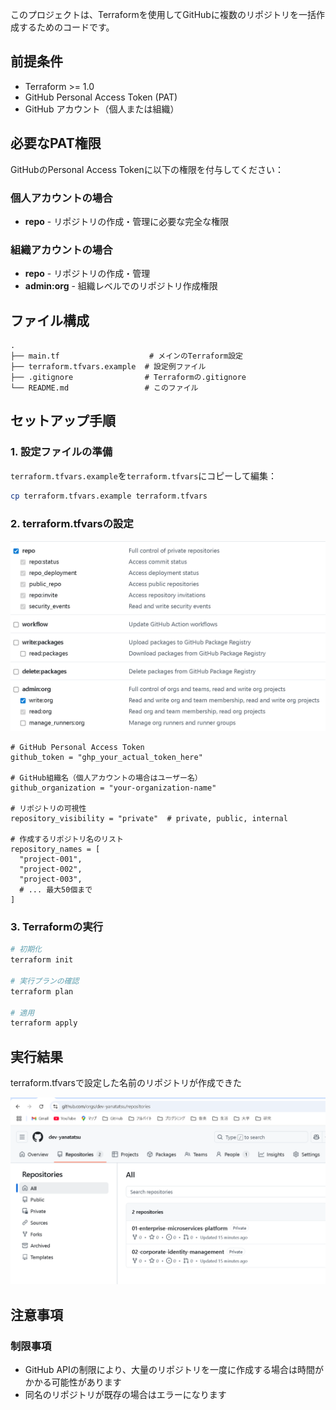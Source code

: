 このプロジェクトは、Terraformを使用してGitHubに複数のリポジトリを一括作成するためのコードです。

## 前提条件

- Terraform >= 1.0
- GitHub Personal Access Token (PAT)
- GitHub アカウント（個人または組織）

## 必要なPAT権限

GitHubのPersonal Access Tokenに以下の権限を付与してください：

### 個人アカウントの場合
- **repo** - リポジトリの作成・管理に必要な完全な権限

### 組織アカウントの場合
- **repo** - リポジトリの作成・管理
- **admin:org** - 組織レベルでのリポジトリ作成権限

## ファイル構成

```
.
├── main.tf                    # メインのTerraform設定
├── terraform.tfvars.example  # 設定例ファイル
├── .gitignore                # Terraformの.gitignore
└── README.md                 # このファイル
```

## セットアップ手順

### 1. 設定ファイルの準備

`terraform.tfvars.example`を`terraform.tfvars`にコピーして編集：

```bash
cp terraform.tfvars.example terraform.tfvars
```

### 2. terraform.tfvarsの設定
![](./Docs/pat.png)
```hcl
# GitHub Personal Access Token
github_token = "ghp_your_actual_token_here"

# GitHub組織名（個人アカウントの場合はユーザー名）
github_organization = "your-organization-name"

# リポジトリの可視性
repository_visibility = "private"  # private, public, internal

# 作成するリポジトリ名のリスト
repository_names = [
  "project-001",
  "project-002",
  "project-003",
  # ... 最大50個まで
]
```

### 3. Terraformの実行

```bash
# 初期化
terraform init

# 実行プランの確認
terraform plan

# 適用
terraform apply
```

## 実行結果
terraform.tfvarsで設定した名前のリポジトリが作成できた

![](./Docs/result.png)

## 注意事項
### 制限事項
- GitHub APIの制限により、大量のリポジトリを一度に作成する場合は時間がかかる可能性があります
- 同名のリポジトリが既存の場合はエラーになります

